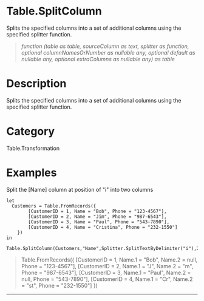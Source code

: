 ﻿# Table.SplitColumn
Splits the specified columns into a set of additional columns using the specified splitter function.
> _function (table as table, sourceColumn as text, splitter as function, optional columnNamesOrNumber as nullable any, optional default as nullable any, optional extraColumns as nullable any) as table_
# Description 
Splits the specified columns into a set of additional columns using the specified splitter function.
# Category 
Table.Transformation
# Examples 
Split the [Name] column at position of "i" into two columns
```
let 
  Customers = Table.FromRecords({
        [CustomerID = 1, Name = "Bob", Phone = "123-4567"],
        [CustomerID = 2, Name = "Jim", Phone = "987-6543"],
        [CustomerID = 3, Name = "Paul", Phone = "543-7890"],
        [CustomerID = 4, Name = "Cristina", Phone = "232-1550"]
    })
in
    Table.SplitColumn(Customers,"Name",Splitter.SplitTextByDelimiter("i"),2)
```
> Table.FromRecords({
    [CustomerID = 1, Name.1 = "Bob", Name.2 = null, Phone = "123-4567"],
    [CustomerID = 2, Name.1 = "J", Name.2 = "m", Phone = "987-6543"],
    [CustomerID = 3, Name.1 = "Paul", Name.2 = null, Phone = "543-7890"],
    [CustomerID = 4, Name.1 = "Cr", Name.2 = "st",  Phone = "232-1550"]
})
***
